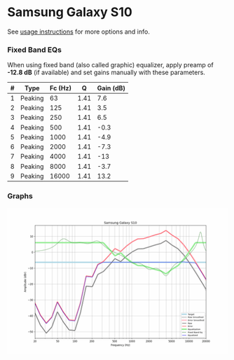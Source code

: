 # Samsung Galaxy S10
See [usage instructions](https://github.com/jaakkopasanen/AutoEq#usage) for more options and info.

### Fixed Band EQs
When using fixed band (also called graphic) equalizer, apply preamp of **-12.8 dB** (if available) and set gains manually with these parameters.

|   # | Type    |   Fc (Hz) |    Q |   Gain (dB) |
|-----|---------|-----------|------|-------------|
|   1 | Peaking |        63 | 1.41 |         7.6 |
|   2 | Peaking |       125 | 1.41 |         3.5 |
|   3 | Peaking |       250 | 1.41 |         6.5 |
|   4 | Peaking |       500 | 1.41 |        -0.3 |
|   5 | Peaking |      1000 | 1.41 |        -4.9 |
|   6 | Peaking |      2000 | 1.41 |        -7.3 |
|   7 | Peaking |      4000 | 1.41 |       -13   |
|   8 | Peaking |      8000 | 1.41 |        -3.7 |
|   9 | Peaking |     16000 | 1.41 |        13.2 |

### Graphs
![](./Samsung%20Galaxy%20S10.png)
